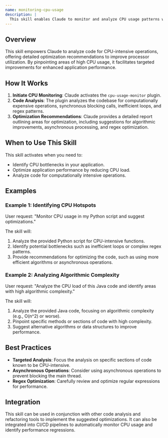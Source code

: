 ```yaml
---
name: monitoring-cpu-usage
description: |
  This skill enables Claude to monitor and analyze CPU usage patterns within applications. It helps identify CPU hotspots, analyze algorithmic complexity, and detect blocking operations. Use this skill when the user asks to "monitor CPU usage", "optimize CPU performance", "analyze CPU load", or "find CPU bottlenecks". It assists in identifying inefficient loops, regex performance issues, and provides optimization recommendations. This skill is designed for improving application performance by addressing CPU-intensive operations.
---
```


## Overview

This skill empowers Claude to analyze code for CPU-intensive operations, offering detailed optimization recommendations to improve processor utilization. By pinpointing areas of high CPU usage, it facilitates targeted improvements for enhanced application performance.

## How It Works

1. **Initiate CPU Monitoring**: Claude activates the `cpu-usage-monitor` plugin.
2. **Code Analysis**: The plugin analyzes the codebase for computationally expensive operations, synchronous blocking calls, inefficient loops, and regex patterns.
3. **Optimization Recommendations**: Claude provides a detailed report outlining areas for optimization, including suggestions for algorithmic improvements, asynchronous processing, and regex optimization.

## When to Use This Skill

This skill activates when you need to:
- Identify CPU bottlenecks in your application.
- Optimize application performance by reducing CPU load.
- Analyze code for computationally intensive operations.

## Examples

### Example 1: Identifying CPU Hotspots

User request: "Monitor CPU usage in my Python script and suggest optimizations."

The skill will:
1. Analyze the provided Python script for CPU-intensive functions.
2. Identify potential bottlenecks such as inefficient loops or complex regex patterns.
3. Provide recommendations for optimizing the code, such as using more efficient algorithms or asynchronous operations.

### Example 2: Analyzing Algorithmic Complexity

User request: "Analyze the CPU load of this Java code and identify areas with high algorithmic complexity."

The skill will:
1. Analyze the provided Java code, focusing on algorithmic complexity (e.g., O(n^2) or worse).
2. Pinpoint specific methods or sections of code with high complexity.
3. Suggest alternative algorithms or data structures to improve performance.

## Best Practices

- **Targeted Analysis**: Focus the analysis on specific sections of code known to be CPU-intensive.
- **Asynchronous Operations**: Consider using asynchronous operations to prevent blocking the main thread.
- **Regex Optimization**: Carefully review and optimize regular expressions for performance.

## Integration

This skill can be used in conjunction with other code analysis and refactoring tools to implement the suggested optimizations. It can also be integrated into CI/CD pipelines to automatically monitor CPU usage and identify performance regressions.